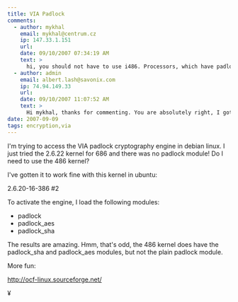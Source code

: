 ```yaml
---
title: VIA Padlock
comments:
  - author: mykhal
    email: mykhal@centrum.cz
    ip: 147.33.1.151
    url:
    date: 09/10/2007 07:34:19 AM
    text: >
      hi, you should not have to use i486. Processors, which have padlock, should all be i686 compatible. If there are no padlock modules in in i686 version the same distribution, which has them in i486, it's strange. Isn't it compiled into kernel directly ?
  - author: admin
    email: albert.lash@savonix.com
    ip: 74.94.149.33
    url:
    date: 09/10/2007 11:07:52 AM
    text: >
      Hi mykhal, thanks for commenting. You are absolutely right, I got confused when I didn't find the plain "padlock" module (it was in a different kernel source). I'll switch back to the 686 kernel for its optimizations.
date: 2007-09-09
tags: encryption,via
---
```

I'm trying to access the VIA padlock cryptography engine in debian linux. I just tried the 2.6.22 kernel for 686 and there was no padlock module! Do I need to use the 486 kernel?

I've gotten it to work fine with this kernel in ubuntu:

2.6.20-16-386 #2

To activate the engine, I load the following modules:

* padlock
* padlock_aes
* padlock_sha

The results are amazing. Hmm, that's odd, the 486 kernel does have the padlock_sha and padlock_aes modules, but not the plain padlock module.

More fun:

<a href="http://ocf-linux.sourceforge.net/">http://ocf-linux.sourceforge.net/</a>

¥


